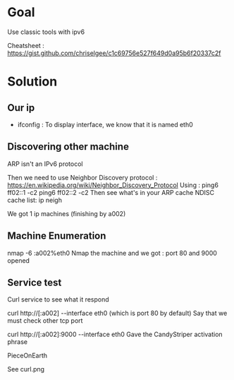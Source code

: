 # Goal 
Use classic tools with ipv6

Cheatsheet : https://gist.github.com/chriselgee/c1c69756e527f649d0a95b6f20337c2f


# Solution

## Our ip

- ifconfig : To display interface, we know that it is named eth0 

## Discovering other machine

ARP isn't an IPv6 protocol 

Then we need to use Neighbor Discovery protocol : https://en.wikipedia.org/wiki/Neighbor_Discovery_Protocol
Using : 
    ping6 ff02::1 -c2
    ping6 ff02::2 -c2 Then see what's in your ARP cache NDISC cache list:
    ip neigh

We got 1 ip machines (finishing by a002)

## Machine Enumeration
 nmap -6 <ipv6>:a002%eth0
 Nmap the machine and we got : port 80 and 9000 opened
 
## Service test
Curl service to see what it respond

curl http://[<ipv6>:a002] --interface eth0 (which is port 80 by default)
Say that we must check other tcp port

curl http://[<ipv6>:a002]:9000 --interface eth0
Gave the CandyStriper activation phrase
 
PieceOnEarth


See curl.png 
